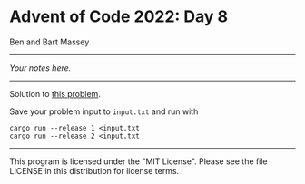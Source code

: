 # Advent of Code 2022: Day 8
Ben and Bart Massey

---

*Your notes here.*

---

Solution to [this problem](https://adventofcode.com/2022/day/8).

Save your problem input to `input.txt` and run with

    cargo run --release 1 <input.txt
    cargo run --release 2 <input.txt

---

This program is licensed under the "MIT License".
Please see the file LICENSE in this distribution
for license terms.
